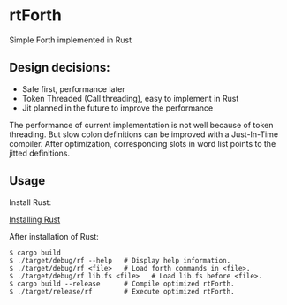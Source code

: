 # rtForth

Simple Forth implemented in Rust

## Design decisions:

* Safe first, performance later
* Token Threaded (Call threading), easy to implement in Rust
* Jit planned in the future to improve the performance

The performance of current implementation is not well because of token threading.
But slow colon definitions can be improved with a Just-In-Time compiler.
After optimization, corresponding slots in word list points to the jitted definitions.

## Usage

Install Rust: 

[Installing Rust](https://doc.rust-lang.org/book/installing-rust.html)

After installation of Rust:

```
$ cargo build
$ ./target/debug/rf --help   # Display help information.
$ ./target/debug/rf <file>   # Load forth commands in <file>.
$ ./target/debug/rf lib.fs <file>   # Load lib.fs before <file>.
$ cargo build --release      # Compile optimized rtForth.
$ ./target/release/rf        # Execute optimized rtForth.
```

